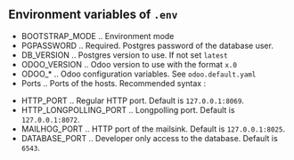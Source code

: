 ## Environment variables of `.env`

- BOOTSTRAP_MODE .. Environment mode
- PGPASSWORD .. Required. Postgres password of the database user.
- DB_VERSION .. Postgres version to use. If not set `latest`
- ODOO_VERSION .. Odoo version to use with the format `x.0`
- ODOO\_\* .. Odoo configuration variables. See `odoo.default.yaml`
- Ports .. Ports of the hosts. Recommended syntax <ip>:<port>

* HTTP_PORT .. Regular HTTP port. Default is `127.0.0.1:8069`.
* HTTP_LONGPOLLING_PORT .. Longpolling port. Default is `127.0.0.1:8072`.
* MAILHOG_PORT .. HTTP port of the mailsink. Default is `127.0.0.1:8025`.
* DATABASE_PORT .. Developer only access to the database. Default is `6543`.
